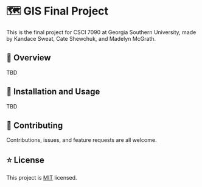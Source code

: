 # 🗺️ GIS Final Project

This is the final project for CSCI 7090 at Georgia Southern University, made by Kandace Sweat, Cate Shewchuk, and Madelyn McGrath.

## 🔎 Overview

TBD

## 🚀 Installation and Usage

TBD

## 🤝 Contributing

Contributions, issues, and feature requests are all welcome.

## ⭐ License
This project is [MIT](https://github.com/klsweat/GIS/blob/main/LICENSE) licensed.